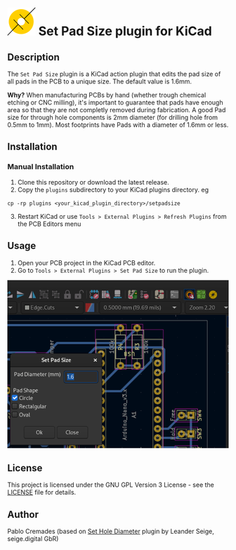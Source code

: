 # ![icon](resources/icon.png) Set Pad Size plugin for KiCad

## Description
The `Set Pad Size` plugin is a KiCad action plugin that edits the pad size of all pads in the PCB to a unique size. The default value is 1.6mm. 

**Why?** When manufacturing PCBs by hand (whether trough chemical etching or CNC milling), it's important to guarantee that pads have enough area so that they are not completly removed during fabrication. A good Pad size for through hole components is 2mm diameter (for drilling hole from 0.5mm to 1mm). Most footprints have Pads with a diameter of 1.6mm or less.

## Installation

### Manual Installation

1. Clone this repository or download the latest release.
2. Copy the `plugins` subdirectory to your KiCad plugins directory. eg
   
```
cp -rp plugins <your_kicad_plugin_directory>/setpadsize
```

3. Restart KiCad or use `Tools > External Plugins > Refresh Plugins` from the PCB Editors menu

## Usage
1. Open your PCB project in the KiCad PCB editor.
2. Go to `Tools > External Plugins > Set Pad Size` to run the plugin.

![](Screenshot.png)

## License
This project is licensed under the GNU GPL Version 3 License - see the [LICENSE](LICENSE) file for details.

## Author
Pablo Cremades (based on [Set Hole Diameter](https://github.com/seigedigital/setholediameterpluginforkicad/tree/main) plugin by Leander Seige, seige.digital GbR)
